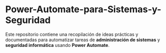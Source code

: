 # Power-Automate-para-Sistemas-y-Seguridad
Este repositorio contiene una recopilación de ideas prácticas y documentadas para automatizar tareas de **administración de sistemas** y **seguridad informática** usando **Power Automate**.
